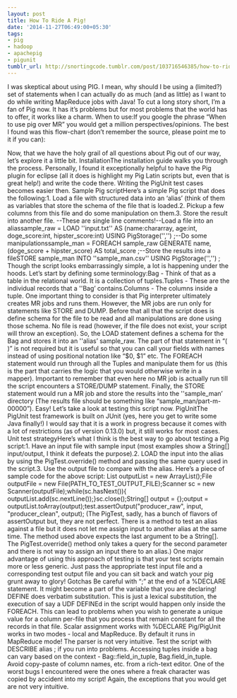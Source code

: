 ```yaml
---
layout: post
title: How To Ride A Pig!
date: '2014-11-27T06:49:00+05:30'
tags:
- pig
- hadoop
- apachepig
- pigunit
tumblr_url: http://snortingcode.tumblr.com/post/103716546385/how-to-ride-a-pig
---
```

I was skeptical about using PIG. I mean, why should I be using a (limited?) set of statements when I can actually do as much (and as little) as I want to do while writing MapReduce jobs with Java! To cut a long story short, I’m a fan of Pig now. It has it’s problems but for most problems that the world has to offer, it works like a charm.
When to use:If you google the phrase “When to use pig over MR” you would get a million perspectives/opinions. The best I found was this flow-chart (don’t remember the source, please point me to it if you can):

Now, that we have the holy grail of all questions about Pig out of our way, let’s explore it a little bit.
InstallationThe installation guide walks you through the process. Personally, I found it exceptionally helpful to have the Pig plugin for eclipse (all it does is highlight my Pig Latin scripts but, even that is great help!) and write the code there. Writing the PigUnit test cases becomes easier then.
Sample Pig scriptHere’s a simple Pig script that does the following:1. Load a file with structured data into an ‘alias’ (think of them as variables that store the schema of the file that is loaded.2. Pickup a few columns from this file and do some manipulation on them.3. Store the result into another file.
--These are single line comments!--Load a file into an aliassample_raw = LOAD ''input.txt'' AS     (name:chararray, age:int, doge_score:int, hipster_score:int) USING PigStorage('','') ;--Do some manipulationssample_man = FOREACH sample_raw GENERATE     name, (doge_score + hipster_score) AS total_score ;--Store the results into a fileSTORE sample_man INTO ''sample_man.csv'' USING PigStorage('','') ; 
Though the script looks embarrassingly simple, a lot is happening under the hoods. Let’s start by defining some terminology:Bag - Think of that as a table in the relational world. It is a collection of tuples.Tuples - These are the individual records that a ''Bag’ contains.Columns - The columns inside a tuple.
One important thing to consider is that Pig interpreter ultimately creates MR jobs and runs them. However, the MR jobs are run only for statements like STORE and DUMP. Before that all that the script does is define schema for the file to be read and all manipulations are done using those schema. No file is read (however, if the file does not exist, your script will throw an exception).
So, the LOAD statement defines a schema for the Bag and stores it into an ''alias’ sample_raw. The part of that statement in “( )” is not required but it is useful so that you can call your fields with names instead of using positional notation like “$0, $1” etc.
The FOREACH statement would run through all the Tuples and manipulate them for us (this is the part that carries the logic that you would otherwise write in a mapper). Important to remember that even here no MR job is actually run till the script encounters a STORE/DUMP statement.
Finally, the STORE statement would run a MR job and store the results into the ''sample_man’ directory (The results file should be something like “sample_man/part-m-00000”).
Easy! Let’s take a look at testing this script now.
PigUnitThe PigUnit test framework is built on JUnit (yes, here you get to write some Java finally!) I would say that it is a work in progress because it comes with a lot of restrictions (as of version 0.13.0) but, it still works for most cases. 
Unit test strategyHere’s what I think is the best way to go about testing a Pig script:1. Have an input file with sample input (most examples show a String[] input/output, I think it defeats the purpose).2. LOAD the input into the alias by using the PigTest.override() method and passing the same query used in the script.3. Use the output file to compare with the alias.
Here’s a piece of sample code for the above script:
List<String> outputList = new ArrayList<String>();File outputFile = new File(PATH_TO_TEST_OUTPUT_FILE);Scanner sc = new Scanner(outputFile);while(sc.hasNext()){    outputList.add(sc.nextLine());}sc.close();String[] output = {};output = outputList.toArray(output);test.assertOutput("producer_raw", input, "producer_clean", output); 
(The PigTest, sadly, has a bunch of flavors of assertOutput but, they are not perfect. There is a method to test an alias against a file but it does not let me assign input to another alias at the same time. The method used above expects the last argument to be a String[]. The PigTest.override() method only takes a query for the second parameter and there is not way to assign an input there to an alias.)
One major advantage of using this approach of testing is that your test scripts remain more or less generic. Just pass the appropriate test input file and a corresponding test output file and you can sit back and watch your pig grunt away to glory!
Gotchas
Be careful with “;” at the end of a %DECLARE statement. It might become a part of the variable that you are declaring!
DEFINE does verbatim substitution. This is just a lexical substitution, the execution of say a UDF DEFINEd in the script would happen only inside the FOREACH. This can lead to problems when you wish to generate a unique value for a column per-file that you process that remain constant for all the records in that file.
Scalar assignment works with %DECLARE
Pig/PigUnit works in two modes - local and MapReduce. By default it runs in MapReduce mode!
The parser is not very intuitive. Test the script with DESCRIBE alias ; if you run into problems.
Accessing tuples inside a bag can vary based on the context - Bag::field_in_tuple, Bag.field_in_tuple.
Avoid copy-paste of column names, etc. from a rich-text editor. One of the worst bugs I encountered were the ones where a freak character was copied by accident into my script! Again, the exceptions that you would get are not very intuitive.
